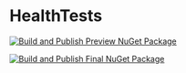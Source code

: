 # HealthTests
[![Build and Publish Preview NuGet Package](https://github.com/bberrevoets/MonitoredBackgroundService/actions/workflows/CI-development.yml/badge.svg)](https://github.com/bberrevoets/MonitoredBackgroundService/actions/workflows/CI-development.yml)

[![Build and Publish Final NuGet Package](https://github.com/bberrevoets/MonitoredBackgroundService/actions/workflows/CI.yml/badge.svg)](https://github.com/bberrevoets/MonitoredBackgroundService/actions/workflows/CI.yml)

